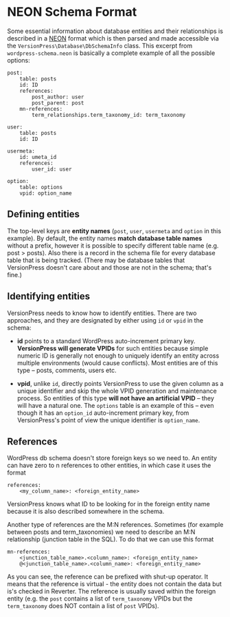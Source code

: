 # NEON Schema Format #

Some essential information about database entities and their relationships is described in a [NEON](http://ne-on.org/) format which is then parsed and made accessible via the `VersionPress\Database\DbSchemaInfo` class. This excerpt from `wordpress-schema.neon` is basically a complete example of all the possible options: 

    post:
        table: posts
        id: ID
        references:
            post_author: user
            post_parent: post
        mn-references:
            term_relationships.term_taxonomy_id: term_taxonomy

    user:
        table: posts
        id: ID

    usermeta:
        id: umeta_id
        references:
            user_id: user

    option:
        table: options
        vpid: option_name


## Defining entities

The top-level keys are **entity names** (`post`, `user`, `usermeta` and `option` in this example). By default, the entity names **match database table names** without a prefix, however it is possible to specify different table name (e.g. post > posts). Also there is a record in the schema file for every database table that is being tracked. (There may be database tables that VersionPress doesn't care about and those are not in the schema; that's fine.)


## Identifying entities

VersionPress needs to know how to identify entities. There are two approaches, and they are designated by either using `id` or `vpid` in the schema:

 * **id** points to a standard WordPress auto-increment primary key. **VersionPress will generate VPIDs** for such entities because simple numeric ID is generally not enough to uniquely identify an entity across multiple environments (would cause conflicts). Most entities are of this type – posts, comments, users etc.

 * **vpid**, unlike `id`, directly points VersionPress to use the given column as a unique identifier and skip the whole VPID generation and maintenance process. So entities of this type **will not have an artificial VPID** – they will have a natural one. The `options` table is an example of this – even though it has an `option_id` auto-increment primary key, from VersionPress's point of view the unique identifier is `option_name`.


## References

WordPress db schema doesn't store foreign keys so we need to. An entity can have zero to n references to other entities, in which case it uses the format

    references:
        <my_column_name>: <foreign_entity_name>

VersionPress knows what ID to be looking for in the foreign entity name because it is also described somewhere in the schema.

Another type of references are the M:N references. Sometimes (for example between posts and term_taxonomies) we need to describe
an M:N relationship (junction table in the SQL). To do that we can use this format

    mn-references:
        <junction_table_name>.<column_name>: <foreign_entity_name>
        @<junction_table_name>.<column_name>: <foreign_entity_name>

As you can see, the reference can be prefixed with shut-up operator. It means that the reference is virtual - the entity does not contain 
the data but is's checked in Reverter. The reference is usually saved within the foreign entity (e.g. the `post` contains a list of `term_taxonomy` VPIDs
but the `term_taxonomy` does NOT contain a list of `post` VPIDs).